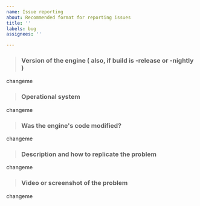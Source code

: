 ```yaml
---
name: Issue reporting
about: Recommended format for reporting issues
title: ''
labels: bug
assignees: ''

---
```


> ### Version of the engine ( also, if build is -release or -nightly )
changeme
> ### Operational system
changeme
> ### Was the engine's code modified?
changeme
> ### Description and how to replicate the problem
changeme
> ### Video or screenshot of the problem
changeme
